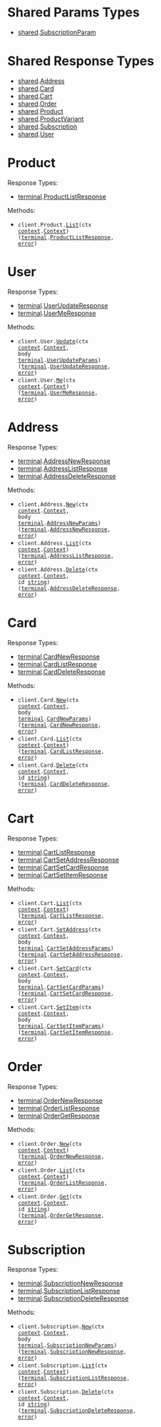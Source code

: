 # Shared Params Types

- <a href="https://pkg.go.dev/github.com/terminaldotshop/terminal-sdk-go/shared">shared</a>.<a href="https://pkg.go.dev/github.com/terminaldotshop/terminal-sdk-go/shared#SubscriptionParam">SubscriptionParam</a>

# Shared Response Types

- <a href="https://pkg.go.dev/github.com/terminaldotshop/terminal-sdk-go/shared">shared</a>.<a href="https://pkg.go.dev/github.com/terminaldotshop/terminal-sdk-go/shared#Address">Address</a>
- <a href="https://pkg.go.dev/github.com/terminaldotshop/terminal-sdk-go/shared">shared</a>.<a href="https://pkg.go.dev/github.com/terminaldotshop/terminal-sdk-go/shared#Card">Card</a>
- <a href="https://pkg.go.dev/github.com/terminaldotshop/terminal-sdk-go/shared">shared</a>.<a href="https://pkg.go.dev/github.com/terminaldotshop/terminal-sdk-go/shared#Cart">Cart</a>
- <a href="https://pkg.go.dev/github.com/terminaldotshop/terminal-sdk-go/shared">shared</a>.<a href="https://pkg.go.dev/github.com/terminaldotshop/terminal-sdk-go/shared#Order">Order</a>
- <a href="https://pkg.go.dev/github.com/terminaldotshop/terminal-sdk-go/shared">shared</a>.<a href="https://pkg.go.dev/github.com/terminaldotshop/terminal-sdk-go/shared#Product">Product</a>
- <a href="https://pkg.go.dev/github.com/terminaldotshop/terminal-sdk-go/shared">shared</a>.<a href="https://pkg.go.dev/github.com/terminaldotshop/terminal-sdk-go/shared#ProductVariant">ProductVariant</a>
- <a href="https://pkg.go.dev/github.com/terminaldotshop/terminal-sdk-go/shared">shared</a>.<a href="https://pkg.go.dev/github.com/terminaldotshop/terminal-sdk-go/shared#Subscription">Subscription</a>
- <a href="https://pkg.go.dev/github.com/terminaldotshop/terminal-sdk-go/shared">shared</a>.<a href="https://pkg.go.dev/github.com/terminaldotshop/terminal-sdk-go/shared#User">User</a>

# Product

Response Types:

- <a href="https://pkg.go.dev/github.com/terminaldotshop/terminal-sdk-go">terminal</a>.<a href="https://pkg.go.dev/github.com/terminaldotshop/terminal-sdk-go#ProductListResponse">ProductListResponse</a>

Methods:

- <code title="get /product">client.Product.<a href="https://pkg.go.dev/github.com/terminaldotshop/terminal-sdk-go#ProductService.List">List</a>(ctx <a href="https://pkg.go.dev/context">context</a>.<a href="https://pkg.go.dev/context#Context">Context</a>) (<a href="https://pkg.go.dev/github.com/terminaldotshop/terminal-sdk-go">terminal</a>.<a href="https://pkg.go.dev/github.com/terminaldotshop/terminal-sdk-go#ProductListResponse">ProductListResponse</a>, <a href="https://pkg.go.dev/builtin#error">error</a>)</code>

# User

Response Types:

- <a href="https://pkg.go.dev/github.com/terminaldotshop/terminal-sdk-go">terminal</a>.<a href="https://pkg.go.dev/github.com/terminaldotshop/terminal-sdk-go#UserUpdateResponse">UserUpdateResponse</a>
- <a href="https://pkg.go.dev/github.com/terminaldotshop/terminal-sdk-go">terminal</a>.<a href="https://pkg.go.dev/github.com/terminaldotshop/terminal-sdk-go#UserMeResponse">UserMeResponse</a>

Methods:

- <code title="put /user/me">client.User.<a href="https://pkg.go.dev/github.com/terminaldotshop/terminal-sdk-go#UserService.Update">Update</a>(ctx <a href="https://pkg.go.dev/context">context</a>.<a href="https://pkg.go.dev/context#Context">Context</a>, body <a href="https://pkg.go.dev/github.com/terminaldotshop/terminal-sdk-go">terminal</a>.<a href="https://pkg.go.dev/github.com/terminaldotshop/terminal-sdk-go#UserUpdateParams">UserUpdateParams</a>) (<a href="https://pkg.go.dev/github.com/terminaldotshop/terminal-sdk-go">terminal</a>.<a href="https://pkg.go.dev/github.com/terminaldotshop/terminal-sdk-go#UserUpdateResponse">UserUpdateResponse</a>, <a href="https://pkg.go.dev/builtin#error">error</a>)</code>
- <code title="get /user/me">client.User.<a href="https://pkg.go.dev/github.com/terminaldotshop/terminal-sdk-go#UserService.Me">Me</a>(ctx <a href="https://pkg.go.dev/context">context</a>.<a href="https://pkg.go.dev/context#Context">Context</a>) (<a href="https://pkg.go.dev/github.com/terminaldotshop/terminal-sdk-go">terminal</a>.<a href="https://pkg.go.dev/github.com/terminaldotshop/terminal-sdk-go#UserMeResponse">UserMeResponse</a>, <a href="https://pkg.go.dev/builtin#error">error</a>)</code>

# Address

Response Types:

- <a href="https://pkg.go.dev/github.com/terminaldotshop/terminal-sdk-go">terminal</a>.<a href="https://pkg.go.dev/github.com/terminaldotshop/terminal-sdk-go#AddressNewResponse">AddressNewResponse</a>
- <a href="https://pkg.go.dev/github.com/terminaldotshop/terminal-sdk-go">terminal</a>.<a href="https://pkg.go.dev/github.com/terminaldotshop/terminal-sdk-go#AddressListResponse">AddressListResponse</a>
- <a href="https://pkg.go.dev/github.com/terminaldotshop/terminal-sdk-go">terminal</a>.<a href="https://pkg.go.dev/github.com/terminaldotshop/terminal-sdk-go#AddressDeleteResponse">AddressDeleteResponse</a>

Methods:

- <code title="post /address">client.Address.<a href="https://pkg.go.dev/github.com/terminaldotshop/terminal-sdk-go#AddressService.New">New</a>(ctx <a href="https://pkg.go.dev/context">context</a>.<a href="https://pkg.go.dev/context#Context">Context</a>, body <a href="https://pkg.go.dev/github.com/terminaldotshop/terminal-sdk-go">terminal</a>.<a href="https://pkg.go.dev/github.com/terminaldotshop/terminal-sdk-go#AddressNewParams">AddressNewParams</a>) (<a href="https://pkg.go.dev/github.com/terminaldotshop/terminal-sdk-go">terminal</a>.<a href="https://pkg.go.dev/github.com/terminaldotshop/terminal-sdk-go#AddressNewResponse">AddressNewResponse</a>, <a href="https://pkg.go.dev/builtin#error">error</a>)</code>
- <code title="get /address">client.Address.<a href="https://pkg.go.dev/github.com/terminaldotshop/terminal-sdk-go#AddressService.List">List</a>(ctx <a href="https://pkg.go.dev/context">context</a>.<a href="https://pkg.go.dev/context#Context">Context</a>) (<a href="https://pkg.go.dev/github.com/terminaldotshop/terminal-sdk-go">terminal</a>.<a href="https://pkg.go.dev/github.com/terminaldotshop/terminal-sdk-go#AddressListResponse">AddressListResponse</a>, <a href="https://pkg.go.dev/builtin#error">error</a>)</code>
- <code title="delete /address/{id}">client.Address.<a href="https://pkg.go.dev/github.com/terminaldotshop/terminal-sdk-go#AddressService.Delete">Delete</a>(ctx <a href="https://pkg.go.dev/context">context</a>.<a href="https://pkg.go.dev/context#Context">Context</a>, id <a href="https://pkg.go.dev/builtin#string">string</a>) (<a href="https://pkg.go.dev/github.com/terminaldotshop/terminal-sdk-go">terminal</a>.<a href="https://pkg.go.dev/github.com/terminaldotshop/terminal-sdk-go#AddressDeleteResponse">AddressDeleteResponse</a>, <a href="https://pkg.go.dev/builtin#error">error</a>)</code>

# Card

Response Types:

- <a href="https://pkg.go.dev/github.com/terminaldotshop/terminal-sdk-go">terminal</a>.<a href="https://pkg.go.dev/github.com/terminaldotshop/terminal-sdk-go#CardNewResponse">CardNewResponse</a>
- <a href="https://pkg.go.dev/github.com/terminaldotshop/terminal-sdk-go">terminal</a>.<a href="https://pkg.go.dev/github.com/terminaldotshop/terminal-sdk-go#CardListResponse">CardListResponse</a>
- <a href="https://pkg.go.dev/github.com/terminaldotshop/terminal-sdk-go">terminal</a>.<a href="https://pkg.go.dev/github.com/terminaldotshop/terminal-sdk-go#CardDeleteResponse">CardDeleteResponse</a>

Methods:

- <code title="post /card">client.Card.<a href="https://pkg.go.dev/github.com/terminaldotshop/terminal-sdk-go#CardService.New">New</a>(ctx <a href="https://pkg.go.dev/context">context</a>.<a href="https://pkg.go.dev/context#Context">Context</a>, body <a href="https://pkg.go.dev/github.com/terminaldotshop/terminal-sdk-go">terminal</a>.<a href="https://pkg.go.dev/github.com/terminaldotshop/terminal-sdk-go#CardNewParams">CardNewParams</a>) (<a href="https://pkg.go.dev/github.com/terminaldotshop/terminal-sdk-go">terminal</a>.<a href="https://pkg.go.dev/github.com/terminaldotshop/terminal-sdk-go#CardNewResponse">CardNewResponse</a>, <a href="https://pkg.go.dev/builtin#error">error</a>)</code>
- <code title="get /card">client.Card.<a href="https://pkg.go.dev/github.com/terminaldotshop/terminal-sdk-go#CardService.List">List</a>(ctx <a href="https://pkg.go.dev/context">context</a>.<a href="https://pkg.go.dev/context#Context">Context</a>) (<a href="https://pkg.go.dev/github.com/terminaldotshop/terminal-sdk-go">terminal</a>.<a href="https://pkg.go.dev/github.com/terminaldotshop/terminal-sdk-go#CardListResponse">CardListResponse</a>, <a href="https://pkg.go.dev/builtin#error">error</a>)</code>
- <code title="delete /card/{id}">client.Card.<a href="https://pkg.go.dev/github.com/terminaldotshop/terminal-sdk-go#CardService.Delete">Delete</a>(ctx <a href="https://pkg.go.dev/context">context</a>.<a href="https://pkg.go.dev/context#Context">Context</a>, id <a href="https://pkg.go.dev/builtin#string">string</a>) (<a href="https://pkg.go.dev/github.com/terminaldotshop/terminal-sdk-go">terminal</a>.<a href="https://pkg.go.dev/github.com/terminaldotshop/terminal-sdk-go#CardDeleteResponse">CardDeleteResponse</a>, <a href="https://pkg.go.dev/builtin#error">error</a>)</code>

# Cart

Response Types:

- <a href="https://pkg.go.dev/github.com/terminaldotshop/terminal-sdk-go">terminal</a>.<a href="https://pkg.go.dev/github.com/terminaldotshop/terminal-sdk-go#CartListResponse">CartListResponse</a>
- <a href="https://pkg.go.dev/github.com/terminaldotshop/terminal-sdk-go">terminal</a>.<a href="https://pkg.go.dev/github.com/terminaldotshop/terminal-sdk-go#CartSetAddressResponse">CartSetAddressResponse</a>
- <a href="https://pkg.go.dev/github.com/terminaldotshop/terminal-sdk-go">terminal</a>.<a href="https://pkg.go.dev/github.com/terminaldotshop/terminal-sdk-go#CartSetCardResponse">CartSetCardResponse</a>
- <a href="https://pkg.go.dev/github.com/terminaldotshop/terminal-sdk-go">terminal</a>.<a href="https://pkg.go.dev/github.com/terminaldotshop/terminal-sdk-go#CartSetItemResponse">CartSetItemResponse</a>

Methods:

- <code title="get /cart">client.Cart.<a href="https://pkg.go.dev/github.com/terminaldotshop/terminal-sdk-go#CartService.List">List</a>(ctx <a href="https://pkg.go.dev/context">context</a>.<a href="https://pkg.go.dev/context#Context">Context</a>) (<a href="https://pkg.go.dev/github.com/terminaldotshop/terminal-sdk-go">terminal</a>.<a href="https://pkg.go.dev/github.com/terminaldotshop/terminal-sdk-go#CartListResponse">CartListResponse</a>, <a href="https://pkg.go.dev/builtin#error">error</a>)</code>
- <code title="put /cart/address">client.Cart.<a href="https://pkg.go.dev/github.com/terminaldotshop/terminal-sdk-go#CartService.SetAddress">SetAddress</a>(ctx <a href="https://pkg.go.dev/context">context</a>.<a href="https://pkg.go.dev/context#Context">Context</a>, body <a href="https://pkg.go.dev/github.com/terminaldotshop/terminal-sdk-go">terminal</a>.<a href="https://pkg.go.dev/github.com/terminaldotshop/terminal-sdk-go#CartSetAddressParams">CartSetAddressParams</a>) (<a href="https://pkg.go.dev/github.com/terminaldotshop/terminal-sdk-go">terminal</a>.<a href="https://pkg.go.dev/github.com/terminaldotshop/terminal-sdk-go#CartSetAddressResponse">CartSetAddressResponse</a>, <a href="https://pkg.go.dev/builtin#error">error</a>)</code>
- <code title="put /cart/card">client.Cart.<a href="https://pkg.go.dev/github.com/terminaldotshop/terminal-sdk-go#CartService.SetCard">SetCard</a>(ctx <a href="https://pkg.go.dev/context">context</a>.<a href="https://pkg.go.dev/context#Context">Context</a>, body <a href="https://pkg.go.dev/github.com/terminaldotshop/terminal-sdk-go">terminal</a>.<a href="https://pkg.go.dev/github.com/terminaldotshop/terminal-sdk-go#CartSetCardParams">CartSetCardParams</a>) (<a href="https://pkg.go.dev/github.com/terminaldotshop/terminal-sdk-go">terminal</a>.<a href="https://pkg.go.dev/github.com/terminaldotshop/terminal-sdk-go#CartSetCardResponse">CartSetCardResponse</a>, <a href="https://pkg.go.dev/builtin#error">error</a>)</code>
- <code title="put /cart/item">client.Cart.<a href="https://pkg.go.dev/github.com/terminaldotshop/terminal-sdk-go#CartService.SetItem">SetItem</a>(ctx <a href="https://pkg.go.dev/context">context</a>.<a href="https://pkg.go.dev/context#Context">Context</a>, body <a href="https://pkg.go.dev/github.com/terminaldotshop/terminal-sdk-go">terminal</a>.<a href="https://pkg.go.dev/github.com/terminaldotshop/terminal-sdk-go#CartSetItemParams">CartSetItemParams</a>) (<a href="https://pkg.go.dev/github.com/terminaldotshop/terminal-sdk-go">terminal</a>.<a href="https://pkg.go.dev/github.com/terminaldotshop/terminal-sdk-go#CartSetItemResponse">CartSetItemResponse</a>, <a href="https://pkg.go.dev/builtin#error">error</a>)</code>

# Order

Response Types:

- <a href="https://pkg.go.dev/github.com/terminaldotshop/terminal-sdk-go">terminal</a>.<a href="https://pkg.go.dev/github.com/terminaldotshop/terminal-sdk-go#OrderNewResponse">OrderNewResponse</a>
- <a href="https://pkg.go.dev/github.com/terminaldotshop/terminal-sdk-go">terminal</a>.<a href="https://pkg.go.dev/github.com/terminaldotshop/terminal-sdk-go#OrderListResponse">OrderListResponse</a>
- <a href="https://pkg.go.dev/github.com/terminaldotshop/terminal-sdk-go">terminal</a>.<a href="https://pkg.go.dev/github.com/terminaldotshop/terminal-sdk-go#OrderGetResponse">OrderGetResponse</a>

Methods:

- <code title="post /order">client.Order.<a href="https://pkg.go.dev/github.com/terminaldotshop/terminal-sdk-go#OrderService.New">New</a>(ctx <a href="https://pkg.go.dev/context">context</a>.<a href="https://pkg.go.dev/context#Context">Context</a>) (<a href="https://pkg.go.dev/github.com/terminaldotshop/terminal-sdk-go">terminal</a>.<a href="https://pkg.go.dev/github.com/terminaldotshop/terminal-sdk-go#OrderNewResponse">OrderNewResponse</a>, <a href="https://pkg.go.dev/builtin#error">error</a>)</code>
- <code title="get /order">client.Order.<a href="https://pkg.go.dev/github.com/terminaldotshop/terminal-sdk-go#OrderService.List">List</a>(ctx <a href="https://pkg.go.dev/context">context</a>.<a href="https://pkg.go.dev/context#Context">Context</a>) (<a href="https://pkg.go.dev/github.com/terminaldotshop/terminal-sdk-go">terminal</a>.<a href="https://pkg.go.dev/github.com/terminaldotshop/terminal-sdk-go#OrderListResponse">OrderListResponse</a>, <a href="https://pkg.go.dev/builtin#error">error</a>)</code>
- <code title="get /order/{id}">client.Order.<a href="https://pkg.go.dev/github.com/terminaldotshop/terminal-sdk-go#OrderService.Get">Get</a>(ctx <a href="https://pkg.go.dev/context">context</a>.<a href="https://pkg.go.dev/context#Context">Context</a>, id <a href="https://pkg.go.dev/builtin#string">string</a>) (<a href="https://pkg.go.dev/github.com/terminaldotshop/terminal-sdk-go">terminal</a>.<a href="https://pkg.go.dev/github.com/terminaldotshop/terminal-sdk-go#OrderGetResponse">OrderGetResponse</a>, <a href="https://pkg.go.dev/builtin#error">error</a>)</code>

# Subscription

Response Types:

- <a href="https://pkg.go.dev/github.com/terminaldotshop/terminal-sdk-go">terminal</a>.<a href="https://pkg.go.dev/github.com/terminaldotshop/terminal-sdk-go#SubscriptionNewResponse">SubscriptionNewResponse</a>
- <a href="https://pkg.go.dev/github.com/terminaldotshop/terminal-sdk-go">terminal</a>.<a href="https://pkg.go.dev/github.com/terminaldotshop/terminal-sdk-go#SubscriptionListResponse">SubscriptionListResponse</a>
- <a href="https://pkg.go.dev/github.com/terminaldotshop/terminal-sdk-go">terminal</a>.<a href="https://pkg.go.dev/github.com/terminaldotshop/terminal-sdk-go#SubscriptionDeleteResponse">SubscriptionDeleteResponse</a>

Methods:

- <code title="put /subscription">client.Subscription.<a href="https://pkg.go.dev/github.com/terminaldotshop/terminal-sdk-go#SubscriptionService.New">New</a>(ctx <a href="https://pkg.go.dev/context">context</a>.<a href="https://pkg.go.dev/context#Context">Context</a>, body <a href="https://pkg.go.dev/github.com/terminaldotshop/terminal-sdk-go">terminal</a>.<a href="https://pkg.go.dev/github.com/terminaldotshop/terminal-sdk-go#SubscriptionNewParams">SubscriptionNewParams</a>) (<a href="https://pkg.go.dev/github.com/terminaldotshop/terminal-sdk-go">terminal</a>.<a href="https://pkg.go.dev/github.com/terminaldotshop/terminal-sdk-go#SubscriptionNewResponse">SubscriptionNewResponse</a>, <a href="https://pkg.go.dev/builtin#error">error</a>)</code>
- <code title="get /subscription">client.Subscription.<a href="https://pkg.go.dev/github.com/terminaldotshop/terminal-sdk-go#SubscriptionService.List">List</a>(ctx <a href="https://pkg.go.dev/context">context</a>.<a href="https://pkg.go.dev/context#Context">Context</a>) (<a href="https://pkg.go.dev/github.com/terminaldotshop/terminal-sdk-go">terminal</a>.<a href="https://pkg.go.dev/github.com/terminaldotshop/terminal-sdk-go#SubscriptionListResponse">SubscriptionListResponse</a>, <a href="https://pkg.go.dev/builtin#error">error</a>)</code>
- <code title="delete /subscription/{id}">client.Subscription.<a href="https://pkg.go.dev/github.com/terminaldotshop/terminal-sdk-go#SubscriptionService.Delete">Delete</a>(ctx <a href="https://pkg.go.dev/context">context</a>.<a href="https://pkg.go.dev/context#Context">Context</a>, id <a href="https://pkg.go.dev/builtin#string">string</a>) (<a href="https://pkg.go.dev/github.com/terminaldotshop/terminal-sdk-go">terminal</a>.<a href="https://pkg.go.dev/github.com/terminaldotshop/terminal-sdk-go#SubscriptionDeleteResponse">SubscriptionDeleteResponse</a>, <a href="https://pkg.go.dev/builtin#error">error</a>)</code>
